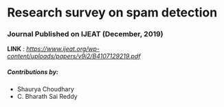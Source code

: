 # Research survey on spam detection

### Journal Published on IJEAT (December, 2019)

**LINK** : _https://www.ijeat.org/wp-content/uploads/papers/v9i2/B4107129219.pdf_  

##### Contributions by:

  * Shaurya Choudhary
  * C. Bharath Sai Reddy
